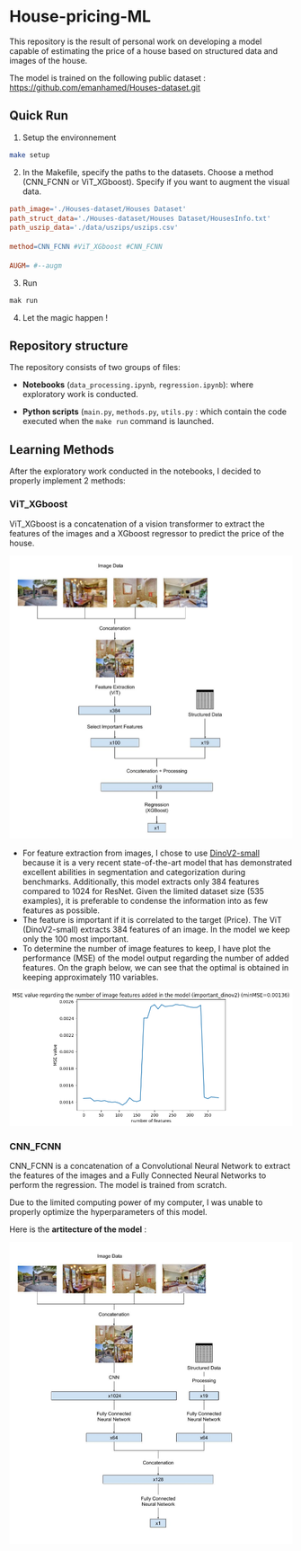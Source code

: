 # House-pricing-ML

This repository is the result of personal work on developing a model capable of estimating the price of a house based on structured data and images of the house.

The model is trained on the following public dataset : https://github.com/emanhamed/Houses-dataset.git

## Quick Run

1. Setup the environnement

```bash
make setup
```

2. In the Makefile, specify the paths to the datasets. Choose a method (CNN_FCNN or ViT_XGboost). Specify if you want to augment the visual data.

```Makefile
path_image='./Houses-dataset/Houses Dataset'
path_struct_data='./Houses-dataset/Houses Dataset/HousesInfo.txt'
path_uszip_data='./data/uszips/uszips.csv'

method=CNN_FCNN #ViT_XGboost #CNN_FCNN

AUGM= #--augm
```

3. Run

```bash
mak run
```

4. Let the magic happen !

## Repository structure

The repository consists of two groups of files:

- **Notebooks** (`data_processing.ipynb`, `regression.ipynb`): where exploratory work is conducted.

- **Python scripts** (`main.py`, `methods.py`, `utils.py` : which contain the code executed when the `make run` command is launched.

## Learning Methods

After the exploratory work conducted in the notebooks, I decided to properly implement 2 methods:

### ViT_XGboost

ViT_XGboost is a concatenation of a vision transformer to extract the features of the images and a XGboost regressor to predict the price of the house.

![alt ViT_XGboost_diagram](./assets/ViT_XGboost_diagram.jpg)

- For feature extraction from images, I chose to use [DinoV2-small](<(https://arxiv.org/abs/2304.07193)>) because it is a very recent state-of-the-art model that has demonstrated excellent abilities in segmentation and categorization during benchmarks. Additionally, this model extracts only 384 features compared to 1024 for ResNet. Given the limited dataset size (535 examples), it is preferable to condense the information into as few features as possible.
- The feature is important if it is correlated to the target (Price). The ViT (DinoV2-small) extracts 384 features of an image. In the model we keep only the 100 most important.
- To determine the number of image features to keep, I have plot the performance (MSE) of the model output regarding the number of added features. On the graph below, we can see that the optimal is obtained in keeping approximately 110 variables.

![alt MSE_important_dinov2](./assets/MSE_important_dinov2.png)

### CNN_FCNN

CNN_FCNN is a concatenation of a Convolutional Neural Network to extract the features of the images and a Fully Connected Neural Networks to perform the regression.
The model is trained from scratch.

Due to the limited computing power of my computer, I was unable to properly optimize the hyperparameters of this model.

Here is the **artitecture of the model** :

![alt ViT_XGboost_diagram](./assets/CNN_FCNN_diagram.jpg)

